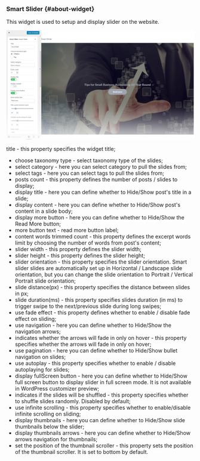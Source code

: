 ### Smart Slider {#about-widget}

This widget is used to setup and display slider on the website.



![](/assets/985621014785632import.png)

title - this property specifies the widget title;

* choose taxonomy type - select taxonomy type of the slides;
* select category - here you can select category to pull the slides from;
* select tags - here you can select tags to pull the slides from;
* posts count - this property defines the number of posts / slides to display;
* display title - here you can define whether to Hide/Show post's title in a slide;
* display content - here you can define whether to Hide/Show post's content in a slide body;
* display more button - here you can define whether to Hide/Show the Read More button;
* more button text - read more button label;
* content words trimmed count - this property defines the excerpt words limit by choosing the number of words from post's content;
* slider width - this property defines the slider width;
* slider height - this property defines the slider height;
* slider orientation - this property specifies the slider orientation. Smart slider slides are automatically set up in Horizontal / Landscape slide orientation, but you can change the slide orientation to Portrait / Vertical Portrait slide orientation;
* slide distance\(px\) - this property specifies the distance between slides in px;
* slide duration\(ms\) - this property specifies slides duration \(in ms\) to trigger swipe to the next/previous slide during long swipes;
* use fade effect - this property defines whether to enable / disable fade effect on sliding;
* use navigation - here you can define whether to Hide/Show the navigation arrows;
* indicates whether the arrows will fade in only on hover - this property specifies whether the arrows will fade in only on hover;
* use pagination - here you can define whether to Hide/Show bullet navigation on slides;
* use autoplay - this property specifies whether to enable / disable autoplaying for slides;
* display fullScreen button - here you can define whether to Hide/Show full screen button to display slider in full screen mode. It is not available in WordPress customizer preview;
* indicates if the slides will be shuffled - this property specifies whether to shuffle slides randomly. Disabled by default;
* use infinite scrolling - this property specifies whether to enable/disable infinite scrolling on sliding;
* display thumbnails - here you can define whether to Hide/Show slide thumbnails below the slider;
* display thumbnails arrows - here you can define whether to Hide/Show arrows navigation for thumbnails;
* set the position of the thumbnail scroller - this property sets the position of the thumbnail scroller. It is set to bottom by default.

  



